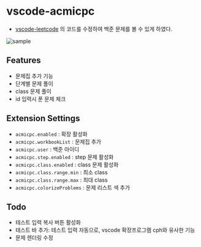 # vscode-acmicpc

-   [vscode-leetcode](https://github.com/LeetCode-OpenSource/vscode-leetcode) 의 코드를 수정하여 백준 문제를 볼 수 있게 하였다.

![sample](https://user-images.githubusercontent.com/40836757/236687135-cbd7b1cd-f61f-4e54-8f87-c667f1ffd744.gif)


## Features

-   문제집 추가 기능
-   단계별 문제 풀이
-   class 문제 풀이
-   id 입력시 푼 문제 체크

## Extension Settings

-   `acmicpc.enabled` : 확장 활성화
-   `acmicpc.workbookList` : 문제집 추가
-   `acmicpc.user` : 백준 아이디
-   `acmicpc.step.enabled` : step 문제 활성화
-   `acmicpc.class.enabled` : class 문제 활성화
-   `acmicpc.class.range.min` : 최소 class
-   `acmicpc.class.range.max` : 최대 class
-   `acmicpc.colorizeProblems` : 문제 리스트 색 추가

## Todo

-   테스트 입력 복사 버튼 활성화
-   테스트 바 추가: 테스트 입력 자동으로, vscode 확장프로그램 cph와 유사한 기능
-   문제 렌더링 수정
